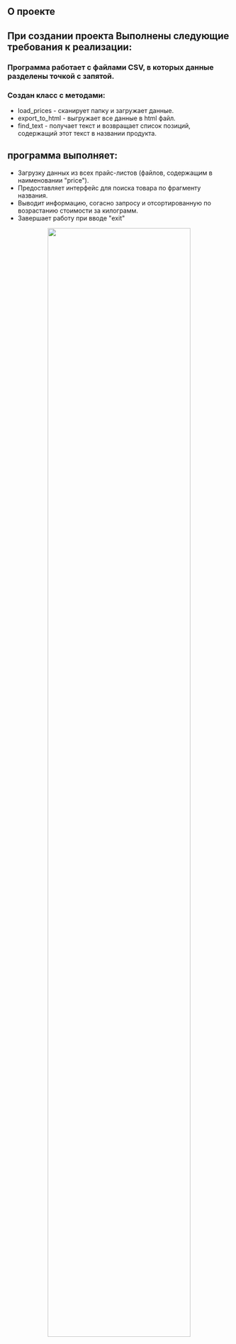 ## О проекте

## При создании проекта Выполнены следующие требования к реализации: 

### Программа работает с файлами CSV, в которых данные разделены точкой с запятой.

### Создан класс с методами:

- load_prices - сканирует папку и загружает данные.
- export_to_html - выгружает все данные в html файл.
- find_text - получает текст и возвращает список позиций, содержащий этот текст в названии продукта.

## программа выполняет:

- Загрузку данных из всех прайс-листов (файлов, содержащим в наименовании "price").
- Предоставляет интерфейс для поиска товара по фрагменту названия.
- Выводит информацию, согасно  запросу и отсортированную по возрастанию стоимости за килограмм.
- Завершает работу при вводе "exit"



<p align="center">
<img  src="" width="80%">
</p>
